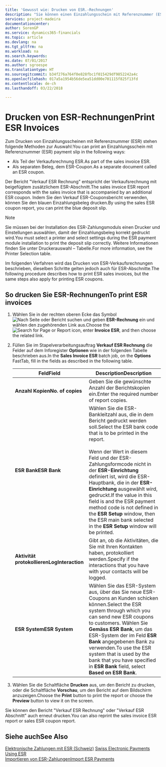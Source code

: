 ```yaml
---
title: 'Gewusst wie: Drucken von ESR.-Rechnungen'
description: "Sie können einen Einzahlungsschein mit Referenznummer (ESR) auf mehrere Arten drucken."
services: project-madeira
documentationcenter: 
author: SorenGP
ms.service: dynamics365-financials
ms.topic: article
ms.devlang: na
ms.tgt_pltfrm: na
ms.workload: na
ms.search.keywords: 
ms.date: 07/01/2017
ms.author: sgroespe
ms.translationtype: HT
ms.sourcegitcommit: b34f276a764f0e828fbc1f015429df9852242a4c
ms.openlocfilehash: 017a5a1954b56de5ea51dd00e701115f825f13fd
ms.contentlocale: de-ch
ms.lasthandoff: 03/22/2018

---
```

# <a name="print-esr-invoices"></a><span data-ttu-id="0c6b5-103">Drucken von ESR-Rechnungen</span><span class="sxs-lookup"><span data-stu-id="0c6b5-103">Print ESR Invoices</span></span>
<span data-ttu-id="0c6b5-104">Zum Drucken von Einzahlungsscheinen mit Referenznummer (ESR) stehen folgende Methoden zur Auswahl:</span><span class="sxs-lookup"><span data-stu-id="0c6b5-104">You can print an Einzahlungsschein mit Referenznummer (ESR) payment slip in the following ways:</span></span>  

- <span data-ttu-id="0c6b5-105">Als Teil der Verkaufsrechnung ESR.</span><span class="sxs-lookup"><span data-stu-id="0c6b5-105">As part of the sales invoice ESR.</span></span>  
- <span data-ttu-id="0c6b5-106">Als separaten Beleg, dem ESR-Coupon.</span><span class="sxs-lookup"><span data-stu-id="0c6b5-106">As a separate document called an ESR coupon.</span></span>  

<span data-ttu-id="0c6b5-107">Der Bericht "Verkauf ESR Rechnung" entspricht der Verkaufsrechnung mit beigefügtem zusätzlichem ESR-Abschnitt.</span><span class="sxs-lookup"><span data-stu-id="0c6b5-107">The sales invoice ESR report corresponds with the sales invoice that is accompanied by an additional ESR coupon.</span></span> <span data-ttu-id="0c6b5-108">Indem Sie den Verkauf ESR-Couponsbericht verwenden, können Sie den blauen Einzahlungsbeleg drucken.</span><span class="sxs-lookup"><span data-stu-id="0c6b5-108">By using the sales ESR coupon report, you can print the blue deposit slip.</span></span>  

> [!NOTE]  
>  <span data-ttu-id="0c6b5-109">Sie müssen bei der Installation des ESR-Zahlungsmoduls einen Drucker und Einstellungen auswählen, damit der Einzahlungsbeleg korrekt gedruckt wird.</span><span class="sxs-lookup"><span data-stu-id="0c6b5-109">You must select a printer and select settings during the ESR payment module installation to print the deposit slip correctly.</span></span> <span data-ttu-id="0c6b5-110">Weitere Informationen finden Sie unter Druckerauswahl – Tabelle.</span><span class="sxs-lookup"><span data-stu-id="0c6b5-110">For more information, see the Printer Selection table.</span></span>  

<span data-ttu-id="0c6b5-111">Im folgenden Verfahren wird das Drucken von ESR-Verkaufsrechnungen beschrieben, dieselben Schritte gelten jedoch auch für ESR-Abschnitte.</span><span class="sxs-lookup"><span data-stu-id="0c6b5-111">The following procedure describes how to print ESR sales invoices, but the same steps also apply for printing ESR coupons.</span></span>  

## <a name="to-print-esr-invoices"></a><span data-ttu-id="0c6b5-112">So drucken Sie ESR-Rechnungen</span><span class="sxs-lookup"><span data-stu-id="0c6b5-112">To print ESR invoices</span></span>  

1.  <span data-ttu-id="0c6b5-113">Wählen Sie in der rechten oberen Ecke das Symbol ![Nach Seite oder Bericht suchen](../../media/ui-search/search_small.png "Nach Seite oder Bericht suchen") und geben **ESR-Rechnung** ein und wählen den zugehörenden Link aus.</span><span class="sxs-lookup"><span data-stu-id="0c6b5-113">Choose the ![Search for Page or Report](../../media/ui-search/search_small.png "Search for Page or Report icon") icon, enter **Invoice ESR**, and then choose the related link.</span></span>  
2.  <span data-ttu-id="0c6b5-114">Füllen Sie im Stapelverarbeitungsauftrag **Verkauf ESR Rechnung** die Felder auf dem Inforegister **Optionen** wie in der folgenden Tabelle beschrieben aus.</span><span class="sxs-lookup"><span data-stu-id="0c6b5-114">In the **Sales Invoice ESR** batch job, on the **Options** FastTab, fill in the fields as described in the following table.</span></span>  

    |<span data-ttu-id="0c6b5-115">Feld</span><span class="sxs-lookup"><span data-stu-id="0c6b5-115">Field</span></span>|<span data-ttu-id="0c6b5-116">Description</span><span class="sxs-lookup"><span data-stu-id="0c6b5-116">Description</span></span>|  
    |---------------------------------|---------------------------------------|  
    |<span data-ttu-id="0c6b5-117">**Anzahl Kopien**</span><span class="sxs-lookup"><span data-stu-id="0c6b5-117">**No. of copies**</span></span>|<span data-ttu-id="0c6b5-118">Geben Sie die gewünschte Anzahl der Berichtskopien ein.</span><span class="sxs-lookup"><span data-stu-id="0c6b5-118">Enter the required number of report copies.</span></span>|  
    |<span data-ttu-id="0c6b5-119">**ESR Bank**</span><span class="sxs-lookup"><span data-stu-id="0c6b5-119">**ESR Bank**</span></span>|<span data-ttu-id="0c6b5-120">Wählen Sie die ESR-Bankleitzahl aus, die in dem Bericht gedruckt werden soll.</span><span class="sxs-lookup"><span data-stu-id="0c6b5-120">Select the ESR bank code that is to be printed in the report.</span></span><br /><br /> <span data-ttu-id="0c6b5-121">Wenn der Wert in diesem Feld <Blank> und der ESR-Zahlungsformcode nicht in der **ESR-Einrichtung** definiert ist, wird die ESR-Hauptbank, die in der **ESR-Einrichtung** ausgewählt wird, gedruckt.</span><span class="sxs-lookup"><span data-stu-id="0c6b5-121">If the value in this field is <Blank> and the ESR payment method code is not defined in the **ESR Setup** window, then the ESR main bank selected in the **ESR Setup** window will be printed.</span></span>|  
    |<span data-ttu-id="0c6b5-122">**Aktivität protokollieren**</span><span class="sxs-lookup"><span data-stu-id="0c6b5-122">**LogInteraction**</span></span>|<span data-ttu-id="0c6b5-123">Gibt an, ob die Aktivitäten, die Sie mit Ihren Kontakten haben, protokolliert werden.</span><span class="sxs-lookup"><span data-stu-id="0c6b5-123">Specify if the interactions that you have with your contacts will be logged.</span></span>|  
    |<span data-ttu-id="0c6b5-124">**ESR System**</span><span class="sxs-lookup"><span data-stu-id="0c6b5-124">**ESR System**</span></span>|<span data-ttu-id="0c6b5-125">Wählen Sie das ESR-System aus, über das Sie neue ESR-Coupons an Kunden schicken können.</span><span class="sxs-lookup"><span data-stu-id="0c6b5-125">Select the ESR system through which you can send new ESR coupons to customers.</span></span> <span data-ttu-id="0c6b5-126">Wählen Sie **Gemäss ESR Bank**, um das ESR-System der im Feld **ESR Bank** angegebenen Bank zu verwenden.</span><span class="sxs-lookup"><span data-stu-id="0c6b5-126">To use the ESR system that is used by the bank that you have specified in **ESR Bank** field, select **Based on ESR Bank**.</span></span>|  

3.  <span data-ttu-id="0c6b5-127">Wählen Sie die Schaltfläche **Drucken** aus, um den Bericht zu drucken, oder die Schaltfläche **Vorschau**, um den Bericht auf dem Bildschirm anzuzeigen.</span><span class="sxs-lookup"><span data-stu-id="0c6b5-127">Choose the **Print** button to print the report or choose the **Preview** button to view it on the screen.</span></span>  

<span data-ttu-id="0c6b5-128">Sie können den Bericht "Verkauf ESR Rechnung" oder "Verkauf ESR Abschnitt" auch erneut drucken.</span><span class="sxs-lookup"><span data-stu-id="0c6b5-128">You can also reprint the sales invoice ESR report or sales ESR coupon report.</span></span>  

## <a name="see-also"></a><span data-ttu-id="0c6b5-129">Siehe auch</span><span class="sxs-lookup"><span data-stu-id="0c6b5-129">See Also</span></span>  
 <span data-ttu-id="0c6b5-130">[Elektronische Zahlungen mit ESR (Schweiz)](swiss-electronic-payments-using-esr.md) </span><span class="sxs-lookup"><span data-stu-id="0c6b5-130">[Swiss Electronic Payments Using ESR](swiss-electronic-payments-using-esr.md) </span></span>  
 [<span data-ttu-id="0c6b5-131">Importieren von ESR-Zahlungen</span><span class="sxs-lookup"><span data-stu-id="0c6b5-131">Import ESR Payments</span></span>](how-to-import-esr-payments.md)

